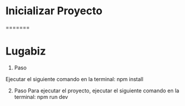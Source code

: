 # Inicializar Proyecto
=======
# Lugabiz

1. Paso

Ejecutar el siguiente comando en la terminal:
npm install

2. Paso
Para ejecutar el proyecto, ejecutar el siguiente comando en la terminal:
npm run dev

